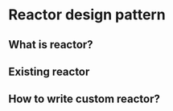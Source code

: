# Reactor design pattern

## What is reactor?


## Existing reactor

## How to write custom reactor?
